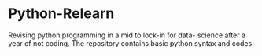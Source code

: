 # Python-Relearn
Revising python programming in a mid to lock-in for data- science after a year of not coding. The repository contains basic python syntax and codes. 
